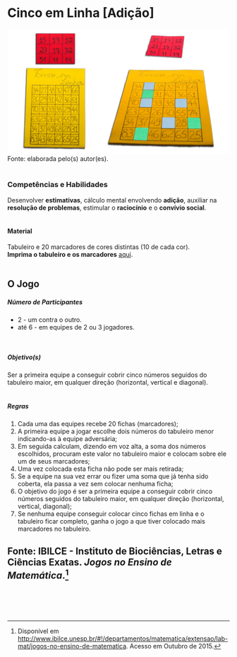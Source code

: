 # Cinco em Linha [Adição]  

![Cinco em Linha (Adição)](/imagens/jogos/cinco-em-linha.jpg "Cinco em Linha (Adição)")  
Fonte: elaborada pelo(s) autor(es).    
<br/>  

### <i class="fa fa-child"></i> Competências e Habilidades  
Desenvolver **estimativas**, cálculo mental envolvendo **adição**, auxiliar na **resolução de problemas**, estimular o **raciocínio** e o **convívio social**.  
<br/>  

#### <i class="fa fa-scissors"></i> Material  
Tabuleiro e 20 marcadores de cores distintas (10 de cada cor).  
**Imprima o tabuleiro e os marcadores** [aqui](http://www.mat.ibilce.unesp.br/laboratorio/img/jogos/pdf/cinco_em_linha_adicao.pdf).  
<br/>  

## <div class="row text-center">O Jogo</div>  
##### <i class="fa fa-users"></i> Número de Participantes  
- 2 - um contra o outro.
- até 6 - em equipes de 2 ou 3 jogadores.  
<br/>  

##### <i class="fa fa-trophy"></i> Objetivo(s)  
Ser a primeira equipe a conseguir cobrir cinco números seguidos do tabuleiro maior, em qualquer direção (horizontal, vertical e diagonal).  
<br/>
##### <i class="fa fa-thumb-tack"></i> Regras  
1.	Cada uma das equipes recebe 20 fichas (marcadores);  
2.	A primeira equipe a jogar escolhe dois números do tabuleiro menor indicando-as à equipe adversária;  
3.	Em seguida calculam, dizendo em voz alta, a soma dos números escolhidos, procuram este valor no tabuleiro maior e colocam sobre ele um de seus marcadores;  
4.	Uma vez colocada esta ficha não pode ser mais retirada;  
5.	Se a equipe na sua vez errar ou fizer uma soma que já tenha sido coberta, ela passa a vez sem colocar nenhuma ficha;  
6.	O objetivo do jogo é ser a primeira equipe a conseguir cobrir cinco números seguidos do tabuleiro maior, em qualquer direção (horizontal, vertical, diagonal);  
7.	Se nenhuma equipe conseguir colocar cinco fichas em linha e o tabuleiro ficar completo, ganha o jogo a que tiver colocado mais marcadores no tabuleiro.<br/>  

**Fonte:** IBILCE - Instituto de Biociências, Letras e Ciências Exatas. *Jogos no Ensino de Matemática*.[^1]  
<br/>
---  
[^1]: Disponível em http://www.ibilce.unesp.br/#!/departamentos/matematica/extensao/lab-mat/jogos-no-ensino-de-matematica. Acesso em Outubro de 2015.
<br/>  
<br/>  
